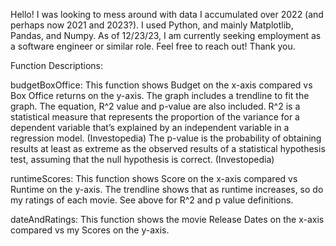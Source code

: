 Hello! I was looking to mess around with data I accumulated over 2022 (and perhaps now 2021 and 2023?). I used Python, and mainly Matplotlib, Pandas, and Numpy. As of 12/23/23, I am currently seeking employment as a software engineer or similar role. Feel free to reach out! Thank you.

Function Descriptions:

budgetBoxOffice:
This function shows Budget on the x-axis compared vs Box Office returns on the y-axis.
The graph includes a trendline to fit the graph. The equation, R^2 value and p-value are also included.
    R^2 is a statistical measure that represents the proportion of the variance for a dependent variable that’s explained by an independent variable in a regression model. (Investopedia)
    The p-value is the probability of obtaining results at least as extreme as the observed results of a statistical hypothesis test, assuming that the null hypothesis is correct. (Investopedia)

runtimeScores:
This function shows Score on the x-axis compared vs Runtime on the y-axis.
The trendline shows that as runtime increases, so do my ratings of each movie.
See above for R^2 and p value definitions.

dateAndRatings:
This function shows the movie Release Dates on the x-axis compared vs my Scores on the y-axis.
